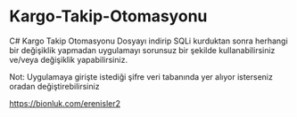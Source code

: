 # Kargo-Takip-Otomasyonu
C# Kargo Takip Otomasyonu
Dosyayı indirip SQLi kurduktan sonra herhangi bir değişiklik yapmadan uygulamayı sorunsuz bir şekilde kullanabilirsiniz ve/veya değişiklik yapabilirsiniz.

Not: Uygulamaya girişte istediği şifre veri tabanında yer alıyor isterseniz oradan değiştirebilirsiniz

https://bionluk.com/erenisler2
